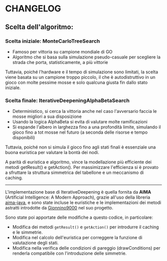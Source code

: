 # CHANGELOG

## **Scelta dell'algoritmo:**

### Scelta iniziale: **MonteCarloTreeSearch**
* Famoso per vittoria su campione mondiale di GO
* Algoritmo che si basa sulla simulazione pseudo-casuale per scegliere la strada che porta, statisticamente, a più vittorie

Tuttavia, poiché l'hardware e il tempo di simulazione sono limitati, la scelta viene basata su un campione troppo piccolo, il che è autodistruttivo in un gioco con molte pessime mosse e solo qualcuna giusta fin dallo stato iniziale.



### Scelta finale: **IterativeDeepeningAlphaBetaSearch**
* Deterministico, si cerca la vittoria anche nel caso l'avversario faccia le mosse migliori a sua disposizione
* Usando la logica AlphaBeta si evita di valutare molte ramificazioni
* Si espande l'albero in larghezza fino a una profondità limite, simulando il gioco fino a tot mosse nel futuro (a seconda delle risorse e tempo disponibili)
  
Tuttavia, poiché non si simula il gioco fino agli stati finali è essenziale una buona euristica per valutare la bontà dei nodi.

A parità di euristica e algoritmo, vince la modellazione più efficiente dei metodi getResult() e getAction(). Per massimizzare l'efficienza si è provato a sfruttare la struttura simmetrica del tabellone e un meccanismo di caching. 

---

L'implementazione base di IterativeDeepening è quella fornita da **AIMA** (Artificial Intelligence: A Modern Approach), grazie all'uso della libreria [aima-java](https://github.com/aimacode/aima-java), e sono state incluse le euristiche e le implementazioni dei metodi astratti introdotte da [Gionnino9000](https://github.com/Gionnino9000/Gionnino9000) nel suo progetto.

Sono state poi apportate delle modifiche a questo codice, in particolare:
* Modifica dei metodi `getResult()` e `getAction()` per introdurre il caching e le simmetrie.
* Modifica nel calcolo dell'euristica per correggere la funzione di valutazione degli stati.
* Modifica nella verifica delle condizioni di pareggio (drawConditions) per renderla compatibile con l'introduzione delle simmetrie.
